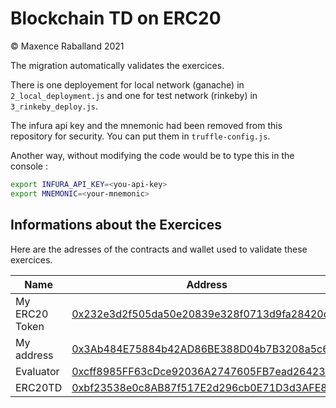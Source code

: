 # Blockchain TD on ERC20

&copy; Maxence Raballand 2021

The migration automatically validates the exercices.

There is one deployement for local network (ganache) in `2_local_deployment.js` and one for test network (rinkeby) in `3_rinkeby_deploy.js`.

The infura api key and the mnemonic had been removed from this repository for security. You can put them in `truffle-config.js`.

Another way, without modifying the code would be to type this in the console :

```bash
export INFURA_API_KEY=<you-api-key>
export MNEMONIC=<your-mnemonic>
```

## Informations about the Exercices

Here are the adresses of the contracts and wallet used to validate these exercices.

| Name | Address |
| --- | --- |
| My ERC20 Token | [0x232e3d2f505da50e20839e328f0713d9fa28420c](https://rinkeby.etherscan.io/address/0x232e3d2f505da50e20839e328f0713d9fa28420c) |
| My address | [0x3Ab484E75884b42AD86BE388D04b7B3208a5c6cD](https://rinkeby.etherscan.io/address/0x3Ab484E75884b42AD86BE388D04b7B3208a5c6cD) |
| Evaluator | [0xcff8985FF63cDce92036A2747605FB7ead26423e](https://rinkeby.etherscan.io/address/0xcff8985FF63cDce92036A2747605FB7ead26423e) |
| ERC20TD | [0xbf23538e0c8AB87f517E2d296cb0E71D3d3AFE8F](https://rinkeby.etherscan.io/address/0xbf23538e0c8AB87f517E2d296cb0E71D3d3AFE8F) |
